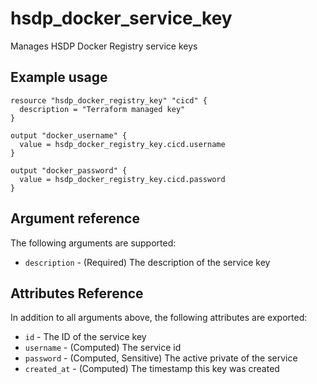 # hsdp_docker_service_key

Manages HSDP Docker Registry service keys

## Example usage

```hcl
resource "hsdp_docker_registry_key" "cicd" {
  description = "Terraform managed key"
}

output "docker_username" {
  value = hsdp_docker_registry_key.cicd.username
}

output "docker_password" {
  value = hsdp_docker_registry_key.cicd.password
}
```

## Argument reference

The following arguments are supported:

* `description` - (Required) The description of the service key

## Attributes Reference

In addition to all arguments above, the following attributes are exported:

* `id` - The ID of the service key
* `username` - (Computed) The service id
* `password` - (Computed, Sensitive) The active private of the service
* `created_at` - (Computed) The timestamp this key was created
